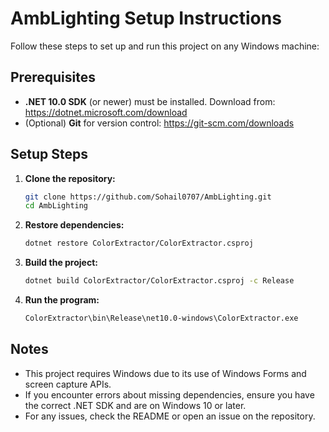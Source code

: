# AmbLighting Setup Instructions

Follow these steps to set up and run this project on any Windows machine:

## Prerequisites

- **.NET 10.0 SDK** (or newer) must be installed. Download from: https://dotnet.microsoft.com/download
- (Optional) **Git** for version control: https://git-scm.com/downloads

## Setup Steps

1. **Clone the repository:**
   ```sh
   git clone https://github.com/Sohail0707/AmbLighting.git
   cd AmbLighting
   ```
2. **Restore dependencies:**
   ```sh
   dotnet restore ColorExtractor/ColorExtractor.csproj
   ```
3. **Build the project:**
   ```sh
   dotnet build ColorExtractor/ColorExtractor.csproj -c Release
   ```
4. **Run the program:**
   ```sh
   ColorExtractor\bin\Release\net10.0-windows\ColorExtractor.exe
   ```

## Notes

- This project requires Windows due to its use of Windows Forms and screen capture APIs.
- If you encounter errors about missing dependencies, ensure you have the correct .NET SDK and are on Windows 10 or later.
- For any issues, check the README or open an issue on the repository.
